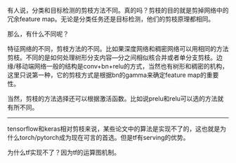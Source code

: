 有人说，分类和目标检测的剪枝方法不同。真的吗？剪枝的目的就是剪掉网络中的冗余feature map。无论是分类任务还是目标检测，他们的剪枝原理都相同。

那么，有什么不同呢？

特征网络的不同，剪枝方法的不同。比如果深度网络和稠密网络可以用相同的方法剪枝。不同的是如何处理树形分支内容—分之间相似核合并或者单分支剪枝。边缘/移动端网络一般的结构是conv+bn+relu的方式，当然也有树形和稠密的机构，这里只说第一种，它的剪枝方式是根据bn的gamma来确定feature map的重要性。

当然，剪枝的方法选择还可以根据激活函数。比如说prelu和relu可以选的方法就有所不同。

----------

tensorflow和keras相对剪枝来说，某些论文中的算法是实现不了的，这也就是为什么torch/pytorch成为现在可言的首选。但是tf有serving的优势。

为什么tf实现不了？因为tf的运算图机制。